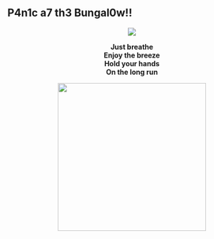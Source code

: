 ## P4n1c a7 th3 Bungal0w!!
<p align="center">
  <img src="https://media.giphy.com/media/4knozU8q9AXvpod9qy/giphy.gif?cid=ecf05e4793s7ht3djiljru026pp33nx7mhvevccbbfej20u6&ep=v1_gifs_related&rid=giphy.gif&ct=g"/>
</p>
<p align="center">
  <strong>
Just breathe<br>
Enjoy the breeze<br>
Hold your hands<br>
On the long run<br>    
  </strong>
</p>  
<p align="center">
  <img src="https://media.giphy.com/media/FLbMRL3o3FzODu2M0l/giphy.gif?cid=ecf05e47e1cn19yly5vfccq2iy5dfp1yd96lza8348tku1lu&ep=v1_gifs_related&rid=giphy.gif&ct=g" width="300"/>
</p>

